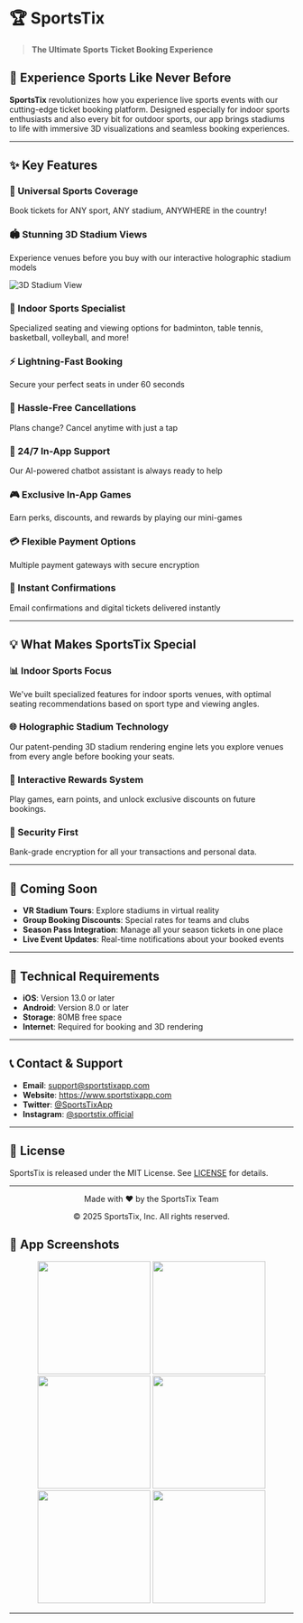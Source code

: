 # 🏆 SportsTix

> **The Ultimate Sports Ticket Booking Experience**

## 🌟 Experience Sports Like Never Before

**SportsTix** revolutionizes how you experience live sports events with our cutting-edge ticket booking platform. Designed especially for indoor sports enthusiasts and also every bit for outdoor sports, our app brings stadiums to life with immersive 3D visualizations and seamless booking experiences.

---

## ✨ Key Features

### 🎫 Universal Sports Coverage
Book tickets for ANY sport, ANY stadium, ANYWHERE in the country!

### 🏟️ Stunning 3D Stadium Views
Experience venues before you buy with our interactive holographic stadium models

![3D Stadium View]((https://github.com/user-attachments/assets/0eaeb8e9-3598-4e62-a5b5-b84df00c0437)
)

### 🏓 Indoor Sports Specialist
Specialized seating and viewing options for badminton, table tennis, basketball, volleyball, and more!

### ⚡ Lightning-Fast Booking
Secure your perfect seats in under 60 seconds

### 🔄 Hassle-Free Cancellations
Plans change? Cancel anytime with just a tap

### 💬 24/7 In-App Support
Our AI-powered chatbot assistant is always ready to help

### 🎮 Exclusive In-App Games
Earn perks, discounts, and rewards by playing our mini-games

### 💳 Flexible Payment Options
Multiple payment gateways with secure encryption

### 📧 Instant Confirmations
Email confirmations and digital tickets delivered instantly

---

## 💡 What Makes SportsTix Special

### 📊 Indoor Sports Focus
We've built specialized features for indoor sports venues, with optimal seating recommendations based on sport type and viewing angles.

### 🌐 Holographic Stadium Technology
Our patent-pending 3D stadium rendering engine lets you explore venues from every angle before booking your seats.

### 🎁 Interactive Rewards System
Play games, earn points, and unlock exclusive discounts on future bookings.

### 🔐 Security First
Bank-grade encryption for all your transactions and personal data.

---

## 🎯 Coming Soon

- **VR Stadium Tours**: Explore stadiums in virtual reality
- **Group Booking Discounts**: Special rates for teams and clubs
- **Season Pass Integration**: Manage all your season tickets in one place
- **Live Event Updates**: Real-time notifications about your booked events

---

## 🔧 Technical Requirements

- **iOS**: Version 13.0 or later
- **Android**: Version 8.0 or later
- **Storage**: 80MB free space
- **Internet**: Required for booking and 3D rendering

---

## 📞 Contact & Support

- **Email**: support@sportstixapp.com
- **Website**: https://www.sportstixapp.com
- **Twitter**: [@SportsTixApp](https://twitter.com/sportstixapp)
- **Instagram**: [@sportstix.official](https://instagram.com/sportstix.official)

---

## 📄 License

SportsTix is released under the MIT License. See [LICENSE](LICENSE) for details.

---

<div align="center">
  <p>Made with ❤️ by the SportsTix Team</p>
  <p>© 2025 SportsTix, Inc. All rights reserved.</p>
</div>

## 📱 App Screenshots

<div align="center">
  <img src="![WhatsApp Image 2025-04-09 at 22 02 08_32e60ed3](https://github.com/user-attachments/assets/e1f4eb1b-64c3-4978-85fa-c844d699d382)
" width="200" />
  <img src="![WhatsApp Image 2025-04-09 at 22 02 09_9222e997](https://github.com/user-attachments/assets/05f54adb-6aaa-4ce8-b545-2a0da9709f85)
 />
  <img src="" width="200" />
  <img src="![WhatsApp Image 2025-04-09 at 22 02 09_67c8ce18](https://github.com/user-attachments/assets/06081cf8-b47f-48b5-aebb-53878d9ade26)
" width="200" />
   <img src="![WhatsApp Image 2025-04-09 at 22 02 10_97a5067f](https://github.com/user-attachments/assets/96035f83-ad36-44ce-adbf-4a5f226ee2cd)
" width="200" />
   <img src="![WhatsApp Image 2025-04-09 at 22 02 11_5f2923e9](https://github.com/user-attachments/assets/167f283e-521b-4f83-989f-616d204956bf)
" width="200" />
   <img src="![WhatsApp Image 2025-04-09 at 22 02 12_ddf89d49](https://github.com/user-attachments/assets/b0b07d57-5cab-42d4-b5c1-a73195aa64a4)
" width="200" />


</div>

---
